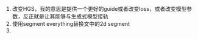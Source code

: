 1. 改变HGS，我的意思是提供一个更好的guide或者改变loss，或者改变模型参数，反正就是让其能够与生成式模型接轨
2. 使用segment everything替换文中的2d segment
3. 